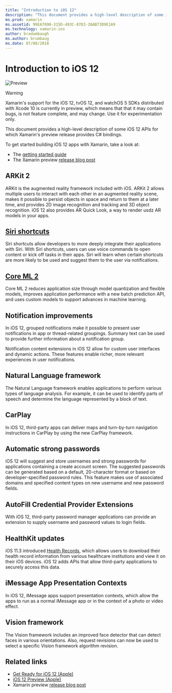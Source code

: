 ```yaml
---
title: "Introduction to iOS 12"
description: "This document provides a high-level description of some iOS 12 APIs for which Xamarin's preview release provides C# bindings."
ms.prod: xamarin
ms.assetid: 99EA7090-315D-493C-87D3-26AB73D9E1A9
ms.technology: xamarin-ios
author: bradumbaugh
ms.author: brumbaug
ms.date: 07/08/2018
---
```

# Introduction to iOS 12

![Preview](~/media/shared/preview.png)

> [!WARNING]
> Xamarin's support for the iOS 12, tvOS 12, and watchOS 5 SDKs distributed
> with Xcode 10 is currently in preview, which means that that it may
> contain bugs, is not feature complete, and may change. Use it for
> experimentation only.

This document provides a high-level description of some iOS 12 APIs for
which Xamarin's preview release provides C# bindings.

To get started building iOS 12 apps with Xamarin, take a look at:

- The [getting started guide](get-started.md)
- The Xamarin preview [release blog post](https://releases.xamarin.com/preview-release-xcode-10-beta-5/)

## ARKit 2

ARKit is the augmented reality framework included with iOS. ARKit 2 allows
multiple users to interact with each other in an augmented reality scene,
makes it possible to persist objects in space and return to them at a
later time, and provides 2D image recognition and tracking and 3D
object recognition. iOS 12 also provides AR Quick Look, a way to render
usdz AR models in your apps.

## [Siri shortcuts](siri-shortcuts.md)

Siri shortcuts allow developers to more deeply integrate their
applications with Siri. With Siri shortcuts, users can use voice commands
to open content or kick off tasks in their apps. Siri will learn when
certain shortcuts are more likely to be used and suggest them to the user
via notifications.

## [Core ML 2](coreml.md)

Core ML 2 reduces application size through model quantization and flexible
models, improves application performance with a new batch prediction API,
and uses custom models to support advances in machine learning.

## Notification improvements

In iOS 12, grouped notifications make it possible to present user
notifications in app or thread-related groupings. Summary text can be
used to provide further information about a notification group.

Notification content extensions in iOS 12 allow for custom user
interfaces and dynamic actions. These features enable richer, more
relevant experiences in user notifications.

## Natural Language framework

The Natural Language framework enables applications to perform various
types of language analysis. For example, it can be used to identify parts
of speech and determine the language represented by a block of text.

## CarPlay

In iOS 12, third-party apps can deliver maps and turn-by-turn navigation
instructions in CarPlay by using the new CarPlay framework.

## Automatic strong passwords

iOS 12 will suggest and store usernames and strong passwords for
applications containing a create account screen. The suggested passwords
can be generated based on a default, 20-character format or based on
developer-specified password rules. This feature makes use of associated
domains and specified content types on new username and new password
fields.

## AutoFill Credential Provider Extensions

With iOS 12, third-party password manager applications can provide an
extension to supply username and password values to login fields.

## HealthKit updates

iOS 11.3 introduced [Health Records](https://www.apple.com/healthcare/health-records/),
which allows users to download their health record information from
various healthcare institutions and view it on their iOS devices. iOS 12
adds APIs that allow third-party applications to securely access this data.

## iMessage App Presentation Contexts

In iOS 12, iMessage apps support presentation contexts, which allow the
apps to run as a normal iMessage app or in the context of a photo or
video effect.

## Vision framework

The Vision framework includes an improved face detector that can detect
faces in various orientations. Also, request revisions can now be used to
select a specific Vision framework algorithm revision.

## Related links

- [Get Ready for iOS 12 (Apple)](https://developer.apple.com/ios/)
- [iOS 12 Preview (Apple)](https://www.apple.com/ios/ios-12-preview/)
- Xamarin preview [release blog post](https://releases.xamarin.com/preview-release-xcode-10-beta-5/)
